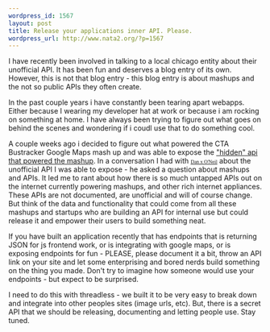 ```yaml
--- 
wordpress_id: 1567
layout: post
title: Release your applications inner API. Please.
wordpress_url: http://www.nata2.org/?p=1567
---
```

I have recently been involved in talking to a local chicago entity about their unofficial API. It has been fun and deserves a blog entry of its own. However, this is not that blog entry - this blog entry is about mashups and the not so public APIs they often create.

In the past couple years i have constantly been tearing apart webapps. Either because I wearing my developer hat at work or because i am rocking on something at home. I have always been trying to figure out what goes on behind the scenes and wondering if i coudl use that to do something cool.

A couple weeks ago i decided to figure out what powered the CTA Bustracker Google Maps mash up and was able to expose the <a href="http://chicago.transitapi.com/">"hidden" api that powered the mashup</a>. In a conversation I had with <a href="http://www.juggernautco.com/about.html"><span style="font-family: Georgia,Times New Roman,Times,serif; font-size: x-small;">Dan x O'Neil</span></a> about the unofficial API I was able to expose - he asked a question about mashups and APIs. It led me to rant about how there is so much untapped APIs out on the internet currently powering mashups, and other rich internet appliances. These APIs are not documented, are unofficial and will of course change. But think of the data and functionality that could come from all these mashups and startups who are building an API for internal use but could release it and empower their users to build something neat.

If you have built an application recently that has endpoints that is returning JSON for js frontend work, or is integrating with google maps, or is exposing endpoints for fun - PLEASE, please document it a bit, throw an API link on your site and let some enterprising and bored nerds build something on the thing you made. Don't try to imagine how someone would use your endpoints - but expect to be surprised.

I need to do this with threadless - we built it to be very easy to break down and integrate into other peoples sites (image urls, etc). But, there is a secret API that we should be releasing, documenting and letting people use. Stay tuned.
